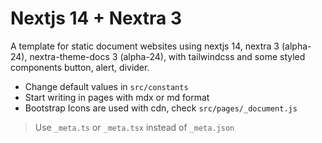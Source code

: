 # Nextjs 14 + Nextra 3

A template for static document websites using nextjs 14, nextra 3 (alpha-24), nextra-theme-docs 3 (alpha-24), with tailwindcss and some styled components button, alert, divider.

- Change default values in `src/constants`
- Start writing in pages with mdx or md format
- Bootstrap Icons are used with cdn, check `src/pages/_document.js`

> Use `_meta.ts` or `_meta.tsx` instead of `_meta.json`
